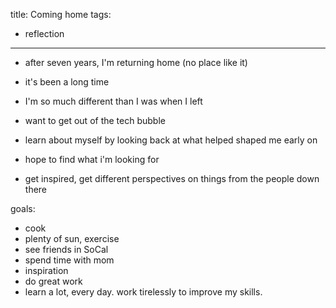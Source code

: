 title: Coming home
tags:
- reflection

---

- after seven years, I'm returning home (no place like it)
- it's been a long time
- I'm so much different than I was when I left

- want to get out of the tech bubble
- learn about myself by looking back at what helped shaped me early on
- hope to find what i'm looking for
- get inspired, get different perspectives on things from the people down there

goals:

- cook
- plenty of sun, exercise
- see friends in SoCal
- spend time with mom
- inspiration
- do great work
- learn a lot, every day. work tirelessly to improve my skills.